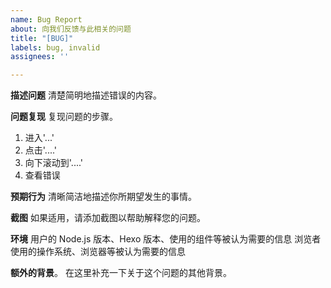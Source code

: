 ```yaml
---
name: Bug Report
about: 向我们反馈与此相关的问题
title: "[BUG]"
labels: bug, invalid
assignees: ''

---
```


**描述问题**
清楚简明地描述错误的内容。

**问题复现**
复现问题的步骤。
1. 进入'...'
2. 点击'....'
3. 向下滚动到'....'
4. 查看错误

**预期行为**
清晰简洁地描述你所期望发生的事情。

**截图**
如果适用，请添加截图以帮助解释您的问题。

**环境**
用户的 Node.js 版本、Hexo 版本、使用的组件等被认为需要的信息
浏览者使用的操作系统、浏览器等被认为需要的信息

**额外的背景**。
在这里补充一下关于这个问题的其他背景。
